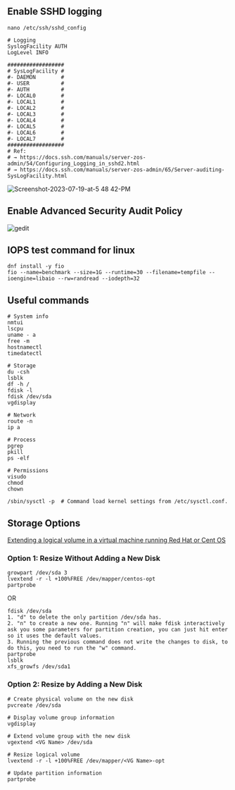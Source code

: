 ## Enable SSHD logging
```
nano /etc/ssh/sshd_config

# Logging
SyslogFacility AUTH
LogLevel INFO

##################
# SysLogFacility #
#- DAEMON        #
#- USER          #
#- AUTH          #
#- LOCAL0        #
#- LOCAL1        #
#- LOCAL2        #
#- LOCAL3        #
#- LOCAL4        #
#- LOCAL5        #
#- LOCAL6        #
#- LOCAL7        #
##################
# Ref:
# → https://docs.ssh.com/manuals/server-zos-admin/54/Configuring_Logging_in_sshd2.html
# → https://docs.ssh.com/manuals/server-zos-admin/65/Server-auditing-SysLogFacility.html
```
![Screenshot-2023-07-19-at-5 48 42-PM](https://github.com/user-attachments/assets/c8180d9c-d4df-40a2-8582-19f6ae822971)

## Enable Advanced Security Audit Policy
![gedit](https://github.com/user-attachments/assets/083b597c-b467-4159-a889-9d71dbf6c22c)


## IOPS test command for linux
```
dnf install -y fio
fio --name=benchmark --size=1G --runtime=30 --filename=tempfile --ioengine=libaio --rw=randread --iodepth=32
```
## Useful commands
```
# System info
nmtui
lscpu
uname - a
free -m
hostnamectl
timedatectl

# Storage
du -csh
lsblk
df -h /
fdisk -l
fdisk /dev/sda
vgdisplay

# Network
route -n
ip a

# Process
pgrep
pkill
ps -elf

# Permissions
visudo
chmod
chown

/sbin/sysctl -p  # Command load kernel settings from /etc/sysctl.conf. 
```

## Storage Options

[Extending a logical volume in a virtual machine running Red Hat or Cent OS](https://kb.vmware.com/s/article/1006371)

### Option 1: Resize Without Adding a New Disk

```
growpart /dev/sda 3
lvextend -r -l +100%FREE /dev/mapper/centos-opt
partprobe
```
OR
```
fdisk /dev/sda
1. "d" to delete the only partition /dev/sda has.
2. "n" to create a new one. Running "n" will make fdisk interactively ask you some parameters for partition creation, you can just hit enter so it uses the default values.
3. Running the previous command does not write the changes to disk, to do this, you need to run the "w" command.
partprobe
lsblk
xfs_growfs /dev/sda1
```


### Option 2: Resize by Adding a New Disk

```
# Create physical volume on the new disk
pvcreate /dev/sda

# Display volume group information
vgdisplay

# Extend volume group with the new disk
vgextend <VG Name> /dev/sda

# Resize logical volume
lvextend -r -l +100%FREE /dev/mapper/<VG Name>-opt

# Update partition information
partprobe
```

